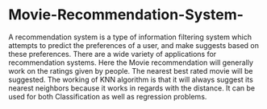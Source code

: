 # Movie-Recommendation-System-
A recommendation system is a type of information filtering system which attempts to predict the preferences of a user, and make suggests based on these preferences. There are a wide variety of applications for recommendation systems.
Here the Movie recommendation will generally work on the ratings given by people. The nearest best rated movie will be suggested. The working of KNN algorithm is that it will always suggest its nearest neighbors because it works in regards with the distance. It can be used for both Classification as well as regression problems. 
